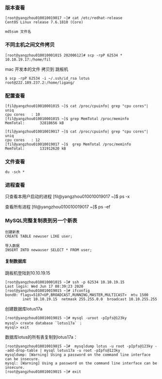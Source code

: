 

### 版本查看
```
[root@yangzhou010010019017 ~]# cat /etc/redhat-release
CentOS Linux release 7.6.1810 (Core)

md5sum 文件名
``` 
### 不同主机之间文件拷贝
```
[root@yangzhou010010001015 20200612]# scp -rpP 62534 * 10.10.19.17:/home/fil
```

mac 开发本的文件 拷贝到 跳板机
```
$ scp -rpP 62534 -i ~/.ssh/id_rsa lotus root@222.189.237.2:/home/ligang/
```

### 配置查看
```
[fil@yangzhou010010001015 ~]$ cat /proc/cpuinfo| grep "cpu cores"| uniq
cpu cores	: 10
[fil@yangzhou010010001015 ~]$ grep MemTotal /proc/meminfo
MemTotal:       32818656 kB

[fil@yangzhou010010019017 ~]$ cat /proc/cpuinfo| grep "cpu cores"| uniq
cpu cores	: 12
[fil@yangzhou010010019017 ~]$  grep MemTotal /proc/meminfo
MemTotal:       131912620 kB
```

### 文件查看
```
du -sch *
```

### 进程查看
只查看本用户启动的进程
[fil@yangzhou010010019017 ~]$ ps -x


查看所有进程
[fil@yangzhou010010019017 ~]$ ps -ef


### MySQL完整复制表到另一个新表
```
创建新表
CREATE TABLE newuser LIKE user; 

导入数据
INSERT INTO newauser SELECT * FROM user;
```

#### 复制数据库
跳板机登陆到10.10.19.15
```
[root@yangzhou010010001015 ~]# ssh -p 62534 10.10.19.15
Last login: Wed Jun 17 08:39:23 2020
[root@yangzhou010010019015 ~]# ifconfig
bond0: flags=5187<UP,BROADCAST,RUNNING,MASTER,MULTICAST>  mtu 1500
        inet 10.10.19.15  netmask 255.255.0.0  broadcast 10.10.255.255
```

创建数据库lotus17a
```
[root@yangzhou010010019015 ~]# mysql -uroot -pIpfs@123ky
mysql> create database `lotus17a` ；
mysql> exit 
```

数据库lotus的所有表复制到lotus17a：
```
[root@yangzhou010010019015 ~]#  mysqldump lotus -u root -pIpfs@123ky --add-drop-table | mysql lotus17a -u root -pIpfs@123ky
mysqldump: [Warning] Using a password on the command line interface can be insecure.
mysql: [Warning] Using a password on the command line interface can be insecure.
[root@yangzhou010010019015 ~]# exit
```








